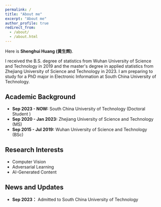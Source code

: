 ```yaml
---
permalink: /
title: "About me"
excerpt: "About me"
author_profile: true
redirect_from: 
  - /about/
  - /about.html
---
```


Here is **Shenghui Huang (黄生辉)**.

I received the B.S. degree of statistics from Wuhan University of Science and Technology in 2019 and the master's degree in applied statistics from Zhejiang University of Science and Technology in 2023.  I am preparing to study for a PhD major in Electronic Information at South China University of Technology. 

## Academic Background
- **Sep 2023 - NOW:** South China University of Technology (Doctoral Student )
- **Sep 2020 - Jan 2023:** Zhejiang University of Science and Technology (MS)
- **Sep 2015 - Jul 2019:** Wuhan University of Science and Technology (BSc)

## Research Interests

- Computer Vision
- Adversarial Learning
- AI-Generated Content

## News and Updates


- **Sep 2023：** Admitted to South China University of Technology

